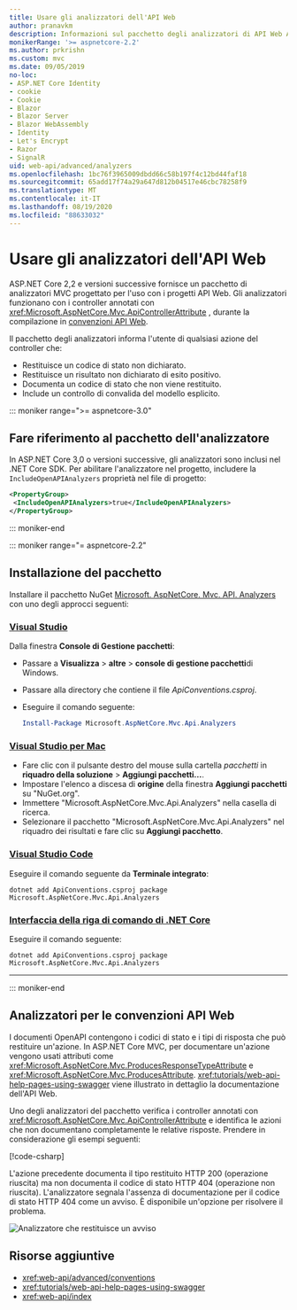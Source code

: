 ```yaml
---
title: Usare gli analizzatori dell'API Web
author: pranavkm
description: Informazioni sul pacchetto degli analizzatori di API Web ASP.NET Core MVC.
monikerRange: '>= aspnetcore-2.2'
ms.author: prkrishn
ms.custom: mvc
ms.date: 09/05/2019
no-loc:
- ASP.NET Core Identity
- cookie
- Cookie
- Blazor
- Blazor Server
- Blazor WebAssembly
- Identity
- Let's Encrypt
- Razor
- SignalR
uid: web-api/advanced/analyzers
ms.openlocfilehash: 1bc76f3965009dbdd66c58b197f4c12bd44faf18
ms.sourcegitcommit: 65add17f74a29a647d812b04517e46cbc78258f9
ms.translationtype: MT
ms.contentlocale: it-IT
ms.lasthandoff: 08/19/2020
ms.locfileid: "88633032"
---
```

# <a name="use-web-api-analyzers"></a>Usare gli analizzatori dell'API Web

ASP.NET Core 2,2 e versioni successive fornisce un pacchetto di analizzatori MVC progettato per l'uso con i progetti API Web. Gli analizzatori funzionano con i controller annotati con <xref:Microsoft.AspNetCore.Mvc.ApiControllerAttribute> , durante la compilazione in [convenzioni API Web](xref:web-api/advanced/conventions).

Il pacchetto degli analizzatori informa l'utente di qualsiasi azione del controller che:

* Restituisce un codice di stato non dichiarato.
* Restituisce un risultato non dichiarato di esito positivo.
* Documenta un codice di stato che non viene restituito.
* Include un controllo di convalida del modello esplicito.

::: moniker range=">= aspnetcore-3.0"

## <a name="reference-the-analyzer-package"></a>Fare riferimento al pacchetto dell'analizzatore

In ASP.NET Core 3,0 o versioni successive, gli analizzatori sono inclusi nel .NET Core SDK. Per abilitare l'analizzatore nel progetto, includere la `IncludeOpenAPIAnalyzers` proprietà nel file di progetto:

```xml
<PropertyGroup>
 <IncludeOpenAPIAnalyzers>true</IncludeOpenAPIAnalyzers>
</PropertyGroup>
```

::: moniker-end

::: moniker range="= aspnetcore-2.2"

## <a name="package-installation"></a>Installazione del pacchetto

Installare il pacchetto NuGet [Microsoft. AspNetCore. Mvc. API. Analyzers](https://www.nuget.org/packages/Microsoft.AspNetCore.Mvc.Api.Analyzers) con uno degli approcci seguenti:

### <a name="visual-studio"></a>[Visual Studio](#tab/visual-studio)

Dalla finestra **Console di Gestione pacchetti**:
  * Passare a **Visualizza** > **altre** > **console di gestione pacchetti**di Windows.
  * Passare alla directory che contiene il file *ApiConventions.csproj*.
  * Eseguire il comando seguente:

    ```powershell
    Install-Package Microsoft.AspNetCore.Mvc.Api.Analyzers
    ```

### <a name="visual-studio-for-mac"></a>[Visual Studio per Mac](#tab/visual-studio-mac)

* Fare clic con il pulsante destro del mouse sulla cartella *pacchetti* in **riquadro della soluzione** > **Aggiungi pacchetti...**.
* Impostare l'elenco a discesa di **origine** della finestra **Aggiungi pacchetti** su "NuGet.org".
* Immettere "Microsoft.AspNetCore.Mvc.Api.Analyzers" nella casella di ricerca.
* Selezionare il pacchetto "Microsoft.AspNetCore.Mvc.Api.Analyzers" nel riquadro dei risultati e fare clic su **Aggiungi pacchetto**.

### <a name="visual-studio-code"></a>[Visual Studio Code](#tab/visual-studio-code)

Eseguire il comando seguente da **Terminale integrato**:

```dotnetcli
dotnet add ApiConventions.csproj package Microsoft.AspNetCore.Mvc.Api.Analyzers
```

### <a name="net-core-cli"></a>[Interfaccia della riga di comando di .NET Core](#tab/netcore-cli)

Eseguire il comando seguente:

```dotnetcli
dotnet add ApiConventions.csproj package Microsoft.AspNetCore.Mvc.Api.Analyzers
```

---

::: moniker-end

## <a name="analyzers-for-web-api-conventions"></a>Analizzatori per le convenzioni API Web

I documenti OpenAPI contengono i codici di stato e i tipi di risposta che può restituire un'azione. In ASP.NET Core MVC, per documentare un'azione vengono usati attributi come <xref:Microsoft.AspNetCore.Mvc.ProducesResponseTypeAttribute> e <xref:Microsoft.AspNetCore.Mvc.ProducesAttribute>. <xref:tutorials/web-api-help-pages-using-swagger> viene illustrato in dettaglio la documentazione dell'API Web.

Uno degli analizzatori del pacchetto verifica i controller annotati con <xref:Microsoft.AspNetCore.Mvc.ApiControllerAttribute> e identifica le azioni che non documentano completamente le relative risposte. Prendere in considerazione gli esempi seguenti:

[!code-csharp[](conventions/sample/Controllers/ContactsController.cs?name=missing404docs&highlight=10)]

L'azione precedente documenta il tipo restituito HTTP 200 (operazione riuscita) ma non documenta il codice di stato HTTP 404 (operazione non riuscita). L'analizzatore segnala l'assenza di documentazione per il codice di stato HTTP 404 come un avviso. È disponibile un'opzione per risolvere il problema.

![Analizzatore che restituisce un avviso](conventions/_static/Analyzer.gif)

## <a name="additional-resources"></a>Risorse aggiuntive

* <xref:web-api/advanced/conventions>
* <xref:tutorials/web-api-help-pages-using-swagger>
* <xref:web-api/index>
